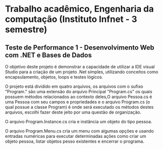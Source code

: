 # Trabalho acadêmico, Engenharia da computação (Instituto Infnet - 3 semestre) 
## Teste de Performance 1 - Desenvolvimento Web com .NET e Bases de Dados  

O objetivo deste projeto é demonstrar a capacidade de utilizar a IDE visual Studio para a criação de um projeto .Net simples, 
utilizando conceitos como encapsulamento, objetos, loops e testes lógicos. 

O projeto está dividido em quatro arquivos, os arquivos com o sufixo "Program." são uma extensão do arquivo Principal "Program.cs" os quais possuem métodos relacionados 
ao contexto deles,O arquivo Pessoa.cs é uma Pessoa com seu campos e propriedades e o arquivo Program.cs (o qual possue a classe Program) é onde será executado 
os métodos destes arquivos, escolhi fazer deste jeito por uma questão de organização. 

O arquivo Program.Instance.cs cria e instância um objeto do tipo pessoa. 

O arquivo Program.Menu.cs cria um menu com algumas opções e usando entradas numéricas para executar determinadas ações como criar um objeto pessoa, listar objetos pesso existentes
e encerrar o programa.

